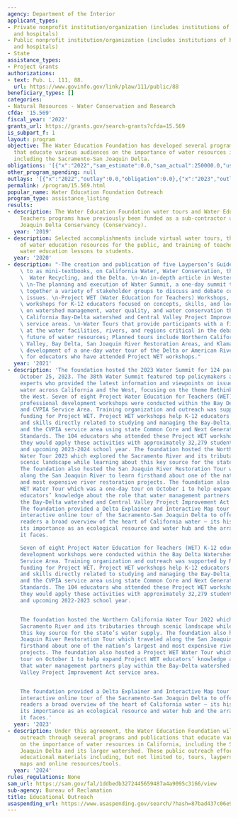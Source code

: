 ```yaml
---
agency: Department of the Interior
applicant_types:
- Private nonprofit institution/organization (includes institutions of higher education
  and hospitals)
- Public nonprofit institution/organization (includes institutions of higher education
  and hospitals)
- State
assistance_types:
- Project Grants
authorizations:
- text: Pub. L. 111, 88.
  url: https://www.govinfo.gov/link/plaw/111/public/88
beneficiary_types: []
categories:
- Natural Resources - Water Conservation and Research
cfda: '15.569'
fiscal_year: '2022'
grants_url: https://grants.gov/search-grants?cfda=15.569
is_subpart_f: 1
layout: program
objective: The Water Education Foundation has developed several programs and publications
  that educate various audiences on the importance of water resources in California,
  including the Sacramento-San Joaquin Delta.
obligations: '[{"x":"2022","sam_estimate":0.0,"sam_actual":250000.0,"usa_spending_actual":0.0},{"x":"2023","sam_estimate":250000.0,"sam_actual":0.0,"usa_spending_actual":0.0},{"x":"2024","sam_estimate":250000.0,"sam_actual":0.0,"usa_spending_actual":0.0}]'
other_program_spending: null
outlays: '[{"x":"2022","outlay":0.0,"obligation":0.0},{"x":"2023","outlay":0.0,"obligation":0.0},{"x":"2024","outlay":0.0,"obligation":0.0}]'
permalink: /program/15.569.html
popular_name: Water Education Foundation Outreach
program_type: assistance_listing
results:
- description: The Water Education Foundation water tours and Water Education for
    Teachers programs have previously been funded as a sub-contractor under the Sacramento-San
    Joaquin Delta Conservancy (Conservancy).
  year: '2019'
- description: Selected accomplishments include virtual water tours, the creation
    of water education resources for the public, and training of teachers to provide
    water education lessons to students.
  year: '2020'
- description: "-The creation and publication of five Layperson’s Guides, often referred\
    \ to as mini-textbooks, on California Water, Water Conservation, the Klamath River,\
    \  Water Recycling, and the Delta. \n-An in-depth article in Western Water magazine.\
    \ \n-The planning and execution of Water Summit, a one-day summit that brings\
    \ together a variety of stakeholder groups to discuss and debate current water\
    \ issues. \n-Project WET (Water Education for Teachers) Workshops, a series of\
    \ workshops for K-12 educators focused on concepts, skills, and localized knowledge\
    \ on watershed management, water quality, and water conservation throughout the\
    \ California Bay-Delta watershed and Central Valley Project Improvement Act (CVPIA)\
    \ service areas. \n-Water Tours that provide participants with a firsthand look\
    \ at the water facilities, rivers, and regions critical in the debate about the\
    \ future of water resources; Planned tours include Northern California, Central\
    \ Valley, Bay Delta, San Joaquin River Restoration Areas, and Klamath. \n-The\
    \ development of a one-day water tour of the Delta or American River watershed\
    \ for educators who have attended Project WET workshops."
  year: '2021'
- description: 'The foundation hosted the 2023 Water Summit for 124 participants on
    October 25, 2023. The 38th Water Summit featured top policymakers and leading
    experts who provided the latest information and viewpoints on issues affecting
    water across California and the West, focusing on the theme Rethinking Water in
    the West. Seven of eight Project Water Education for Teachers (WET) K-12 educator
    professional development workshops were conducted within the Bay Delta Watershed
    and CVPIA Service Area. Training organization and outreach was supported by Reclamation
    funding for Project WET. Project WET workshops help K-12 educators integrate concepts
    and skills directly related to studying and managing the Bay-Delta, its watershed,
    and the CVPIA service area using state Common Core and Next Generation Science
    Standards. The 104 educators who attended these Project WET workshops said that
    they would apply these activities with approximately 32,279 students in the current
    and upcoming 2023-2024 school year. The foundation hosted the Northern California
    Water Tour 2023 which explored the Sacramento River and its tributaries through
    scenic landscape while learning about this key source for the state’s water supply.
    The foundation also hosted the San Joaquin River Restoration Tour which traveled
    along the San Joaquin River to learn firsthand about one of the nation’s largest
    and most expensive river restoration projects. The foundation also hosted a Project
    WET Water Tour which was a one-day tour on October 1 to help expand Project WET
    educators’ knowledge about the role that water management partners play within
    the Bay-Delta watershed and Central Valley Project Improvement Act service area.
    The foundation provided a Delta Explainer and Interactive Map tour which was an
    interactive online tour of the Sacramento-San Joaquin Delta to offer viewers and
    readers a broad overview of the heart of California water – its history and development,
    its importance as an ecological resource and water hub and the array of challenges
    it faces.

    Seven of eight Project Water Education for Teachers (WET) K-12 educator professional
    development workshops were conducted within the Bay Delta Watershed and CVPIA
    Service Area. Training organization and outreach was supported by Reclamation
    funding for Project WET. Project WET workshops help K-12 educators integrate concepts
    and skills directly related to studying and managing the Bay-Delta, its watershed,
    and the CVPIA service area using state Common Core and Next Generation Science
    Standards. The 104 educators who attended these Project WET workshops said that
    they would apply these activities with approximately 32,279 students in the current
    and upcoming 2022-2023 school year.


    The foundation hosted the Northern California Water Tour 2022 which explored the
    Sacramento River and its tributaries through scenic landscape while learning about
    this key source for the state’s water supply. The foundation also hosted the San
    Joaquin River Restoration Tour which traveled along the San Joaquin River to learn
    firsthand about one of the nation’s largest and most expensive river restoration
    projects. The foundation also hosted a Project WET Water Tour which was a one-day
    tour on October 1 to help expand Project WET educators’ knowledge about the role
    that water management partners play within the Bay-Delta watershed and Central
    Valley Project Improvement Act service area.


    The foundation provided a Delta Explainer and Interactive Map tour which was an
    interactive online tour of the Sacramento-San Joaquin Delta to offer viewers and
    readers a broad overview of the heart of California water – its history and development,
    its importance as an ecological resource and water hub and the array of challenges
    it faces.'
  year: '2023'
- description: Under this agreement, the Water Education Foundation will provide public
    outreach through several programs and publications that educate various audiences
    on the importance of water resources in California, including the Sacramento-San
    Joaquin Delta and its larger watershed. These public outreach efforts will produce
    educational materials including, but not limited to, tours, layperson’s guidebooks,
    maps and online resources/tools.
  year: '2024'
rules_regulations: None
sam_url: https://sam.gov/fal/1ddbedb3272445659487a4a9095c3166/view
sub-agency: Bureau of Reclamation
title: Educational Outreach
usaspending_url: https://www.usaspending.gov/search/?hash=87bad437c06e96a9cb26eb4bf8cfd63a
---
```

